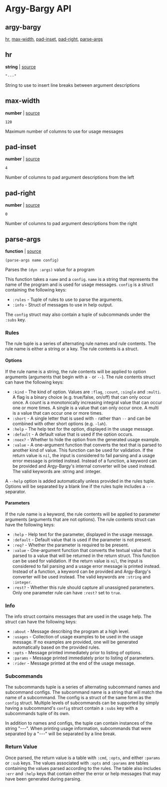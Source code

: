 # Argy-Bargy API

## argy-bargy

[hr](#hr), [max-width](#max-width), [pad-inset](#pad-inset), [pad-right](#pad-right), [parse-args](#parse-args)

## hr

**string**  | [source][1]

```janet
"---"
```

String to use to insert line breaks between argument descriptions

[1]: argy-bargy.janet#L6

## max-width

**number**  | [source][2]

```janet
120
```

Maximum number of columns to use for usage messages

[2]: argy-bargy.janet#L3

## pad-inset

**number**  | [source][3]

```janet
4
```

Number of columns to pad argument descriptions from the left

[3]: argy-bargy.janet#L4

## pad-right

**number**  | [source][4]

```janet
0
```

Number of columns to pad argument descriptions from the right

[4]: argy-bargy.janet#L5

## parse-args

**function**  | [source][5]

```janet
(parse-args name config)
```

Parses the `(dyn :args)` value for a program

This function takes a `name` and a `config`. `name` is a string that
represents the name of the program and is used for usage messages. `config`
is a struct containing the following keys:

* `:rules` - Tuple of rules to use to parse the arguments.
* `:info` - Struct of messages to use in help output.

The `config` struct may also contain a tuple of subcommands under the `:subs`
key.

### Rules

The rule tuple is a series of alternating rule names and rule contents. The
rule name is either a string or a key. The rule contents is a struct.

#### Options

If the rule name is a string, the rule contents will be applied to option
arguments (arguments that begin with a `-` or `--`). The rule contents struct
can have the following keys:

* `:kind` - The kind of option. Values are `:flag`, `:count`, `:single` and
  `:multi`. A flag is a binary choice (e.g. true/false, on/off) that can
  only occur once. A count is a monotonically increasing integral value that
  can occur one or more times. A single is a value that can only occur once.
  A multi is a value that can occur one or more times.
* `:short` - A single letter that is used with `-` rather than `--` and can
  be combined with other short options (e.g. `-lah`).
* `:help` - The help text for the option, displayed in the usage message.
* `:default` - A default value that is used if the option occurs.
* `:noex?` - Whether to hide the option from the generated usage example.
* `:value` - A one-argument function that converts the text that is parsed to
  another kind of value. This function can be used for validation. If the
  return value is `nil`, the input is considered to fail parsing and a usage
  error message is printed instead.  Instead of a function, a keyword can be
  provided and Argy-Bargy's internal converter will be used instead. The
  valid keywords are :string and :integer.

A `--help` option is added automatically unless provided in the rules tuple.
Options will be separated by a blank line if the rules tuple includes a
`---` separator.

#### Parameters

If the rule name is a keyword, the rule contents will be applied to parameter
arguments (arguments that are not options). The rule contents struct can have
the following keys:

* `:help` - Help text for the parameter, displayed in the usage message.
* `:default` - Default value that is used if the parameter is not present.
* `:req?` - Whether the parameter is required to be present.
* `:value` - One-argument function that converts the textual value that is
  parsed to a value that will be returned in the return struct. This function
  can be used for validation. If the return value is `nil`, the input is
  considered to fail parsing and a usage error message is printed instead.
  Instead of a function, a keyword can be provided and Argy-Bargy's converter
  will be used instead. The valid keywords are `:string` and `:integer`.
* `:rest?` - Whether this rule should capture all unassigned parameters. Only
  one parameter rule can have `:rest?` set to `true`.

### Info

The info struct contains messages that are used in the usage help. The struct
can have the following keys:

* `:about` - Message describing the program at a high level.
* `:usages` - Collection of usage examples to be used in the usage message.
  If no examples are provided, one will be generated automatically based on
  the provided rules.
* `:opts` - Message printed immediately prior to listing of options.
* `:params` - Message printed immediately prior to listing of parameters.
* `:rider` - Message printed at the end of the usage message.

### Subcommands

The subcommands tuple is a series of alternating subcommand names and
subcommand configs. The subcommand name is a string that will match the name
of a subcommand. The config is a struct of the same form as the `config`
struct. Multiple levels of subcommands can be supported by simply having a
subcommand's `config` struct contain a `:subs` key with a subcommands tuple
of its own.

In  addition to names and configs, the tuple can contain instances of the
string "---". When printing usage information, subcommands that were
separated by a "---" will be separated by a line break.

### Return Value

Once parsed, the return value is a table with `:cmd`, `:opts`, and either
`:params` or `:sub` keys. The values associated with `:opts` and `:params`
are tables containing the values parsed according to the rules. The table
also includes `:err` and `:help` keys that contain either the error or help
messages that may have been generated during parsing.

[5]: argy-bargy.janet#L624

